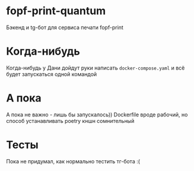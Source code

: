 # fopf-print-quantum

Бэкенд и tg-бот для сервиса печати fopf-print

# Когда-нибудь
Когда-нибудь у Дани дойдут руки написать `docker-compose.yaml` и всё будет запускаться одной командой

# А пока
А пока не важно - лишь бы запускалось)) Dockerfile вроде рабочий, но способ
устанавливать poetry кншн сомнительный

# Тесты
Пока не придумал, как нормально тестить тг-бота :(
